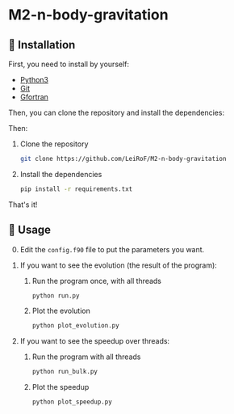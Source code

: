 # M2-n-body-gravitation

## 🔌 Installation

First, you need to install by yourself:
- [Python3](https://www.python.org/downloads/)
- [Git](https://git-scm.com/downloads)
- [Gfortran](https://gcc.gnu.org/wiki/GFortranBinaries)

Then, you can clone the repository and install the dependencies:

Then:

1. Clone the repository

    ```bash
    git clone https://github.com/LeiRoF/M2-n-body-gravitation
    ```

2. Install the dependencies

    ```bash
    pip install -r requirements.txt
    ```

That's it!

## 🚀 Usage

0. Edit the `config.f90` file to put the parameters you want.

1. If you want to see the evolution (the result of the program):
   
   1. Run the program once, with all threads

        ```bash
        python run.py
        ```
    2. Plot the evolution
    
        ```bash
        python plot_evolution.py
        ```
2. If you want to see the speedup over threads:

    1. Run the program with all threads

        ```bash
        python run_bulk.py
        ```
    2. Plot the speedup
    
        ```bash
        python plot_speedup.py
        ```


